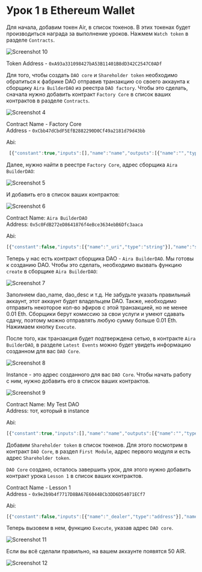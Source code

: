 # Урок 1 в Ethereum Wallet

Для начала, добавим токен Air, в список токенов. В этих токенах будет производиться награда за выполнение уроков. Нажмем `Watch token` в разделе `Contracts`.

![Screenshot 10](/img/Screenshot_10.png)

Token Address - `0xA93a331098427bA53B11401B8dD342C2547C0ADf`  

Для того, чтобы создать `DAO core` и `Shareholder token` необходимо обратиться к фабрике DAO отправив транзакцию со своего аккаунта к сборщику `Aira BuilderDAO` из реестра `DAO factory`. Чтобы это сделать, сначала нужно добавить контракт `Factory Core` в список ваших контрактов в разделе `Contracts`.

![Screenshot 4](/img/Screenshot_4.png)

Contract Name - Factory Core  
Address - `0xCbb47dCbdF5EfB2882290D0Cf49a2181d79d43bb`

Abi:
```js
 [{"constant":true,"inputs":[],"name":"name","outputs":[{"name":"","type":"string"}],"payable":false,"type":"function"},{"constant":true,"inputs":[],"name":"first","outputs":[{"name":"","type":"address"}],"payable":false,"type":"function"},{"constant":false,"inputs":[],"name":"kill","outputs":[],"payable":false,"type":"function"},{"constant":true,"inputs":[{"name":"","type":"address"}],"name":"abiOf","outputs":[{"name":"","type":"string"}],"payable":false,"type":"function"},{"constant":true,"inputs":[],"name":"founder","outputs":[{"name":"","type":"address"}],"payable":false,"type":"function"},{"constant":false,"inputs":[{"name":"_owner","type":"address"}],"name":"delegate","outputs":[],"payable":false,"type":"function"},{"constant":true,"inputs":[{"name":"_module","type":"address"}],"name":"contains","outputs":[{"name":"","type":"bool"}],"payable":false,"type":"function"},{"constant":true,"inputs":[{"name":"_module","type":"address"}],"name":"getName","outputs":[{"name":"","type":"string"}],"payable":false,"type":"function"},{"constant":true,"inputs":[{"name":"_name","type":"string"}],"name":"get","outputs":[{"name":"","type":"address"}],"payable":false,"type":"function"},{"constant":true,"inputs":[],"name":"description","outputs":[{"name":"","type":"string"}],"payable":false,"type":"function"},{"constant":false,"inputs":[{"name":"_name","type":"string"}],"name":"remove","outputs":[],"payable":false,"type":"function"},{"constant":true,"inputs":[{"name":"_name","type":"string"}],"name":"isConstant","outputs":[{"name":"","type":"bool"}],"payable":false,"type":"function"},{"constant":true,"inputs":[],"name":"owner","outputs":[{"name":"","type":"address"}],"payable":false,"type":"function"},{"constant":true,"inputs":[],"name":"size","outputs":[{"name":"","type":"uint256"}],"payable":false,"type":"function"},{"constant":true,"inputs":[{"name":"_current","type":"address"}],"name":"next","outputs":[{"name":"","type":"address"}],"payable":false,"type":"function"},{"constant":false,"inputs":[{"name":"_name","type":"string"},{"name":"_module","type":"address"},{"name":"_abi","type":"string"},{"name":"_constant","type":"bool"}],"name":"set","outputs":[],"payable":false,"type":"function"},{"inputs":[{"name":"_name","type":"string"},{"name":"_description","type":"string"}],"type":"constructor"},{"anonymous":false,"inputs":[{"indexed":true,"name":"module","type":"address"}],"name":"ModuleAdded","type":"event"},{"anonymous":false,"inputs":[{"indexed":true,"name":"module","type":"address"}],"name":"ModuleRemoved","type":"event"},{"anonymous":false,"inputs":[{"indexed":true,"name":"from","type":"address"},{"indexed":true,"name":"to","type":"address"}],"name":"ModuleReplaced","type":"event"}]  
```

Далее, нужно найти в реестре `Factory Core`, адрес сборщика `Aira BuilderDAO`:

![Screenshot 5](/img/Screenshot_5.png)

И добавить его в список ваших контрактов:

![Screenshot 6](/img/Screenshot_6.png)

Contract Name: `Aira BuilderDAO`  
Address: `0x5c0FdB272eD8641876f4eBce3634ebB6Dfc3aaca`  

Abi:
```js
[{"constant":false,"inputs":[{"name":"_uri","type":"string"}],"name":"setSecurityCheck","outputs":[],"payable":false,"type":"function"},{"constant":false,"inputs":[{"name":"_beneficiary","type":"address"}],"name":"setBeneficiary","outputs":[],"payable":false,"type":"function"},{"constant":false,"inputs":[{"name":"_dao_name","type":"string"},{"name":"_dao_description","type":"string"},{"name":"_shares_name","type":"string"},{"name":"_shares_symbol","type":"string"},{"name":"_shares_count","type":"uint256"},{"name":"_client","type":"address"}],"name":"create","outputs":[{"name":"","type":"address"}],"payable":true,"type":"function"},{"constant":true,"inputs":[],"name":"beneficiary","outputs":[{"name":"","type":"address"}],"payable":false,"type":"function"},{"constant":false,"inputs":[],"name":"kill","outputs":[],"payable":false,"type":"function"},{"constant":false,"inputs":[{"name":"_buildingCostWei","type":"uint256"}],"name":"setCost","outputs":[],"payable":false,"type":"function"},{"constant":false,"inputs":[{"name":"_owner","type":"address"}],"name":"delegate","outputs":[],"payable":false,"type":"function"},{"constant":true,"inputs":[],"name":"buildingCostWei","outputs":[{"name":"","type":"uint256"}],"payable":false,"type":"function"},{"constant":true,"inputs":[],"name":"owner","outputs":[{"name":"","type":"address"}],"payable":false,"type":"function"},{"constant":true,"inputs":[],"name":"getLastContract","outputs":[{"name":"","type":"address"}],"payable":false,"type":"function"},{"constant":true,"inputs":[{"name":"","type":"address"},{"name":"","type":"uint256"}],"name":"getContractsOf","outputs":[{"name":"","type":"address"}],"payable":false,"type":"function"},{"constant":true,"inputs":[],"name":"securityCheckURI","outputs":[{"name":"","type":"string"}],"payable":false,"type":"function"},{"anonymous":false,"inputs":[{"indexed":true,"name":"client","type":"address"},{"indexed":true,"name":"instance","type":"address"}],"name":"Builded","type":"event"}]
 ```

Теперь у нас есть контракт сборщика DAO - `Aira BuilderDAO`. Мы готовы к созданию DAO. Чтобы это сделать, необходимо вызвать функцию `create` в сборщике `Aira BuilderDAO`:

![Screenshot 7](/img/Screenshot_7.png)

Заполняем dao_name, dao_desc и т.д. Не забудьте указать правильный аккаунт, этот аккаунт будет владельцем DAO. Также, необходимо отправить некоторое кол-во эфиров с этой транзакцией, но не менее 0.01 Eth. Сборщики берут комиссию за свои услуги и умеют сдавать сдачу, поэтому можно отправлять любую сумму больше 0.01 Eth. Нажимаем кнопку `Execute`.

После того, как транзакция будет подтверждена сетью, в контракте `Aira BuilderDAO`, в разделе `Latest Events` можно будет увидеть информацию созданном для вас `DAO Core`.

![Screenshot 8](/img/Screenshot_8.png)

Instance - это адрес созданного для вас `DAO Core`. Чтобы начать работу с ним, нужно добавить его в список ваших контрактов.

![Screenshot 9](/img/Screenshot_9.png)

Contract Name: My Test DAO  
Address: тот, который в instance


Abi:
```js
[{"constant":true,"inputs":[],"name":"name","outputs":[{"name":"","type":"string"}],"payable":false,"type":"function"},{"constant":true,"inputs":[],"name":"first","outputs":[{"name":"","type":"address"}],"payable":false,"type":"function"},{"constant":false,"inputs":[],"name":"kill","outputs":[],"payable":false,"type":"function"},{"constant":true,"inputs":[{"name":"","type":"address"}],"name":"abiOf","outputs":[{"name":"","type":"string"}],"payable":false,"type":"function"},{"constant":true,"inputs":[],"name":"founder","outputs":[{"name":"","type":"address"}],"payable":false,"type":"function"},{"constant":false,"inputs":[{"name":"_owner","type":"address"}],"name":"delegate","outputs":[],"payable":false,"type":"function"},{"constant":true,"inputs":[{"name":"_module","type":"address"}],"name":"contains","outputs":[{"name":"","type":"bool"}],"payable":false,"type":"function"},{"constant":true,"inputs":[{"name":"_module","type":"address"}],"name":"getName","outputs":[{"name":"","type":"string"}],"payable":false,"type":"function"},{"constant":true,"inputs":[{"name":"_name","type":"string"}],"name":"get","outputs":[{"name":"","type":"address"}],"payable":false,"type":"function"},{"constant":true,"inputs":[],"name":"description","outputs":[{"name":"","type":"string"}],"payable":false,"type":"function"},{"constant":false,"inputs":[{"name":"_name","type":"string"}],"name":"remove","outputs":[],"payable":false,"type":"function"},{"constant":true,"inputs":[{"name":"_name","type":"string"}],"name":"isConstant","outputs":[{"name":"","type":"bool"}],"payable":false,"type":"function"},{"constant":true,"inputs":[],"name":"owner","outputs":[{"name":"","type":"address"}],"payable":false,"type":"function"},{"constant":true,"inputs":[],"name":"size","outputs":[{"name":"","type":"uint256"}],"payable":false,"type":"function"},{"constant":true,"inputs":[{"name":"_current","type":"address"}],"name":"next","outputs":[{"name":"","type":"address"}],"payable":false,"type":"function"},{"constant":false,"inputs":[{"name":"_name","type":"string"},{"name":"_module","type":"address"},{"name":"_abi","type":"string"},{"name":"_constant","type":"bool"}],"name":"set","outputs":[],"payable":false,"type":"function"},{"inputs":[{"name":"_name","type":"string"},{"name":"_description","type":"string"}],"type":"constructor"},{"anonymous":false,"inputs":[{"indexed":true,"name":"module","type":"address"}],"name":"ModuleAdded","type":"event"},{"anonymous":false,"inputs":[{"indexed":true,"name":"module","type":"address"}],"name":"ModuleRemoved","type":"event"},{"anonymous":false,"inputs":[{"indexed":true,"name":"from","type":"address"},{"indexed":true,"name":"to","type":"address"}],"name":"ModuleReplaced","type":"event"}]
```

Добавим `Shareholder token` в список токенов. Для этого посмотрим в контракт `DAO Core`, в раздел `First Module`, адрес первого модуля и есть адрес `Shareholder token`.

`DAO Core` создано, осталось завершить урок, для этого нужно добавить контракт урока `Lesson 1` в список ваших контрактов.

Contract Name - Lesson 1  
Address - `0x9e2b9b4f7717D8BA67E60448Cb3DD6D54071ECf7`

Abi:
```js
[{"constant":false,"inputs":[{"name":"_dealer","type":"address"}],"name":"setDealer","outputs":[],"payable":false,"type":"function"},{"constant":true,"inputs":[],"name":"reward","outputs":[{"name":"","type":"uint256"}],"payable":false,"type":"function"},{"constant":false,"inputs":[{"name":"_reward","type":"uint256"}],"name":"setReward","outputs":[],"payable":false,"type":"function"},{"constant":false,"inputs":[{"name":"_dao","type":"address"}],"name":"execute","outputs":[],"payable":false,"type":"function"},{"constant":false,"inputs":[{"name":"_owner","type":"address"}],"name":"delegate","outputs":[],"payable":false,"type":"function"},{"constant":true,"inputs":[],"name":"owner","outputs":[{"name":"","type":"address"}],"payable":false,"type":"function"},{"constant":true,"inputs":[{"name":"","type":"address"}],"name":"isPassed","outputs":[{"name":"","type":"bool"}],"payable":false,"type":"function"},{"constant":true,"inputs":[],"name":"dealer","outputs":[{"name":"","type":"address"}],"payable":false,"type":"function"},{"inputs":[{"name":"_dealer","type":"address"},{"name":"_reward","type":"uint256"}],"type":"constructor"}]
 ```

Теперь вызовем в нем, функцию `Execute`, указав адрес `DAO core`.

![Screenshot 11](/img/Screenshot_11.png)

Если вы всё сделали правильно, на вашем аккаунте появятся 50 AIR.

![Screenshot 12](/img/Screenshot_12.png)
